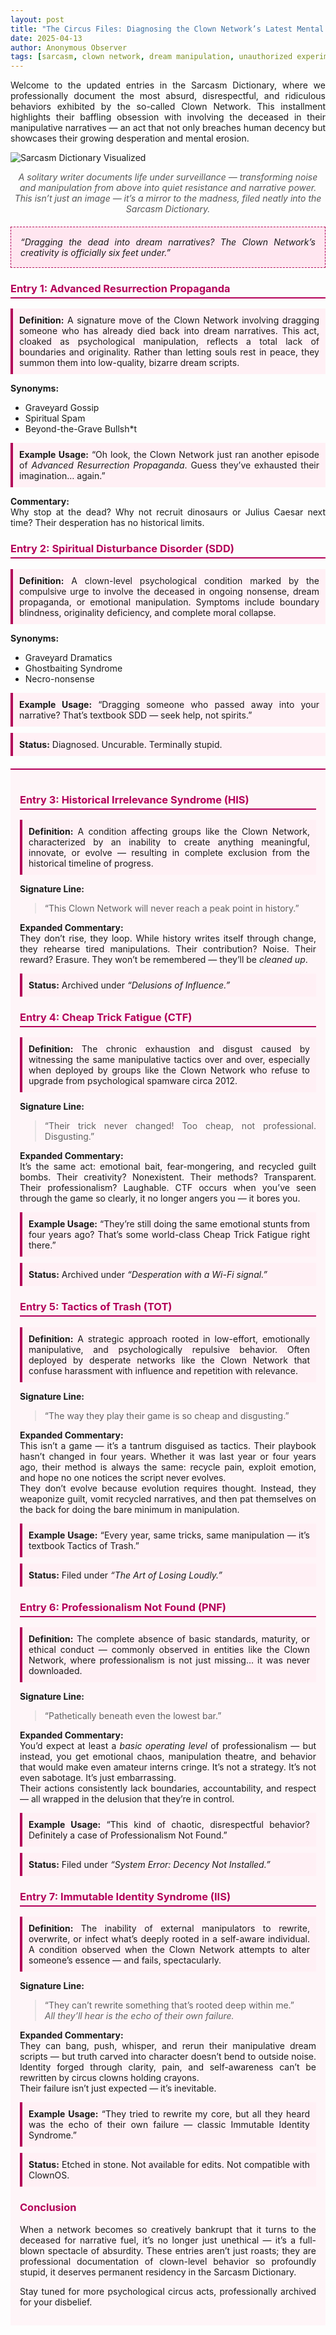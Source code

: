 ```yaml
---
layout: post
title: "The Circus Files: Diagnosing the Clown Network’s Latest Mental Marvels"
date: 2025-04-13
author: Anonymous Observer
tags: [sarcasm, clown network, dream manipulation, unauthorized experiments, psychological circus]
---
```


<div style="text-align: justify">

Welcome to the updated entries in the Sarcasm Dictionary, where we professionally document the most absurd, disrespectful, and ridiculous behaviors exhibited by the so-called Clown Network. This installment highlights their baffling obsession with involving the deceased in their manipulative narratives — an act that not only breaches human decency but showcases their growing desperation and mental erosion.

</div>

![Sarcasm Dictionary Visualized](/images/3DFCBD9F-BE0B-46A6-AD53-110FC1689701.png)  
<p style="text-align: center; font-style: italic; color: #555; margin-top: 5px;">
A solitary writer documents life under surveillance — transforming noise and manipulation from above into quiet resistance and narrative power.  
This isn’t just an image — it’s a mirror to the madness, filed neatly into the Sarcasm Dictionary.
</p>

<div style="background-color:#ffe6f0; border: 1px dashed #b30059; padding: 15px; font-style: italic; margin: 20px 0; text-align: justify;">
“Dragging the dead into dream narratives? The Clown Network’s creativity is officially six feet under.”
</div>

<h3 style="color:#b30059; border-bottom: 2px solid #b30059; padding-bottom: 4px;">Entry 1: Advanced Resurrection Propaganda</h3>

<div style="text-align: justify">

<div style="background-color:#fff0f5; border-left: 4px solid #b30059; padding: 10px; margin: 10px 0;">
<strong>Definition:</strong> A signature move of the Clown Network involving dragging someone who has already died back into dream narratives. This act, cloaked as psychological manipulation, reflects a total lack of boundaries and originality. Rather than letting souls rest in peace, they summon them into low-quality, bizarre dream scripts.
</div>

<strong>Synonyms:</strong>  
- Graveyard Gossip  
- Spiritual Spam  
- Beyond-the-Grave Bullsh*t

<div style="background-color:#fff0f5; border-left: 4px solid #b30059; padding: 10px; margin: 10px 0;">
<strong>Example Usage:</strong>  
“Oh look, the Clown Network just ran another episode of <em>Advanced Resurrection Propaganda</em>. Guess they’ve exhausted their imagination… again.”
</div>

<strong>Commentary:</strong>  
Why stop at the dead? Why not recruit dinosaurs or Julius Caesar next time? Their desperation has no historical limits.

</div>

<h3 style="color:#b30059; border-bottom: 2px solid #b30059; padding-bottom: 4px;">Entry 2: Spiritual Disturbance Disorder (SDD)</h3>

<div style="text-align: justify">

<div style="background-color:#fff0f5; border-left: 4px solid #b30059; padding: 10px; margin: 10px 0;">
<strong>Definition:</strong> A clown-level psychological condition marked by the compulsive urge to involve the deceased in ongoing nonsense, dream propaganda, or emotional manipulation. Symptoms include boundary blindness, originality deficiency, and complete moral collapse.
</div>

<strong>Synonyms:</strong>  
- Graveyard Dramatics  
- Ghostbaiting Syndrome  
- Necro-nonsense

<div style="background-color:#fff0f5; border-left: 4px solid #b30059; padding: 10px; margin: 10px 0;">
<strong>Example Usage:</strong>  
“Dragging someone who passed away into your narrative? That’s textbook SDD — seek help, not spirits.”
</div>

<div style="background-color:#fff0f5; border-left: 4px solid #b30059; padding: 10px; margin: 10px 0;">
<strong>Status:</strong> Diagnosed. Uncurable. Terminally stupid.
</div>

</div>

<div style="background-color:#fef5f8; border-top: 2px solid #b30059; padding: 15px; margin-top: 20px; text-align: justify;">

<h3 style="color:#b30059; border-bottom: 2px solid #b30059; padding-bottom: 4px;">Entry 3: Historical Irrelevance Syndrome (HIS)</h3>

<div style="text-align: justify">

<div style="background-color:#fff0f5; border-left: 4px solid #b30059; padding: 10px; margin: 10px 0;">
<strong>Definition:</strong> A condition affecting groups like the Clown Network, characterized by an inability to create anything meaningful, innovate, or evolve — resulting in complete exclusion from the historical timeline of progress.
</div>

<strong>Signature Line:</strong>  
> “This Clown Network will never reach a peak point in history.”

<strong>Expanded Commentary:</strong>  
They don’t rise, they loop. While history writes itself through change, they rehearse tired manipulations. Their contribution? Noise. Their reward? Erasure. They won’t be remembered — they’ll be <em>cleaned up</em>.

<div style="background-color:#fff0f5; border-left: 4px solid #b30059; padding: 10px; margin: 10px 0;">
<strong>Status:</strong> Archived under <em>“Delusions of Influence.”</em>
</div>

</div>



<h3 style="color:#b30059; border-bottom: 2px solid #b30059; padding-bottom: 4px;">Entry 4: Cheap Trick Fatigue (CTF)</h3>

<div style="text-align: justify">

<div style="background-color:#fff0f5; border-left: 4px solid #b30059; padding: 10px; margin: 10px 0;">
<strong>Definition:</strong> The chronic exhaustion and disgust caused by witnessing the same manipulative tactics over and over, especially when deployed by groups like the Clown Network who refuse to upgrade from psychological spamware circa 2012.
</div>

<strong>Signature Line:</strong>  
> “Their trick never changed! Too cheap, not professional. Disgusting.”

<strong>Expanded Commentary:</strong>  
It’s the same act: emotional bait, fear-mongering, and recycled guilt bombs. Their creativity? Nonexistent. Their methods? Transparent. Their professionalism? Laughable. CTF occurs when you’ve seen through the game so clearly, it no longer angers you — it bores you.

<div style="background-color:#fff0f5; border-left: 4px solid #b30059; padding: 10px; margin: 10px 0;">
<strong>Example Usage:</strong>  
“They’re still doing the same emotional stunts from four years ago? That’s some world-class Cheap Trick Fatigue right there.”
</div>


<div style="background-color:#fff0f5; border-left: 4px solid #b30059; padding: 10px; margin: 10px 0;">
<strong>Status:</strong> Archived under <em>“Desperation with a Wi-Fi signal.”</em>
</div>

</div>



<h3 style="color:#b30059; border-bottom: 2px solid #b30059; padding-bottom: 4px;">Entry 5: Tactics of Trash (TOT)</h3>

<div style="text-align: justify">

<div style="background-color:#fff0f5; border-left: 4px solid #b30059; padding: 10px; margin: 10px 0;">
<strong>Definition:</strong> A strategic approach rooted in low-effort, emotionally manipulative, and psychologically repulsive behavior. Often deployed by desperate networks like the Clown Network that confuse harassment with influence and repetition with relevance.
</div>

<strong>Signature Line:</strong>  
> “The way they play their game is so cheap and disgusting.”

<strong>Expanded Commentary:</strong>  
This isn’t a game — it’s a tantrum disguised as tactics. Their playbook hasn’t changed in four years. Whether it was last year or four years ago, their method is always the same: recycle pain, exploit emotion, and hope no one notices the script never evolves.  
They don’t evolve because evolution requires thought. Instead, they weaponize guilt, vomit recycled narratives, and then pat themselves on the back for doing the bare minimum in manipulation.

<div style="background-color:#fff0f5; border-left: 4px solid #b30059; padding: 10px; margin: 10px 0;">
<strong>Example Usage:</strong>  
“Every year, same tricks, same manipulation — it’s textbook Tactics of Trash.”
</div>


<div style="background-color:#fff0f5; border-left: 4px solid #b30059; padding: 10px; margin: 10px 0;">
<strong>Status:</strong> Filed under <em>“The Art of Losing Loudly.”</em>
</div>

</div>



<h3 style="color:#b30059; border-bottom: 2px solid #b30059; padding-bottom: 4px;">Entry 6: Professionalism Not Found (PNF)</h3>

<div style="text-align: justify">

<div style="background-color:#fff0f5; border-left: 4px solid #b30059; padding: 10px; margin: 10px 0;">
<strong>Definition:</strong> The complete absence of basic standards, maturity, or ethical conduct — commonly observed in entities like the Clown Network, where professionalism is not just missing… it was never downloaded.
</div>

<strong>Signature Line:</strong>  
> “Pathetically beneath even the lowest bar.”

<strong>Expanded Commentary:</strong>  
You’d expect at least a <em>basic operating level</em> of professionalism — but instead, you get emotional chaos, manipulation theatre, and behavior that would make even amateur interns cringe. It’s not a strategy. It’s not even sabotage. It’s just embarrassing.  
Their actions consistently lack boundaries, accountability, and respect — all wrapped in the delusion that they’re in control.

<div style="background-color:#fff0f5; border-left: 4px solid #b30059; padding: 10px; margin: 10px 0;">
<strong>Example Usage:</strong>  
“This kind of chaotic, disrespectful behavior? Definitely a case of Professionalism Not Found.”
</div>


<div style="background-color:#fff0f5; border-left: 4px solid #b30059; padding: 10px; margin: 10px 0;">
<strong>Status:</strong> Filed under <em>“System Error: Decency Not Installed.”</em>
</div>

</div>



<h3 style="color:#b30059; border-bottom: 2px solid #b30059; padding-bottom: 4px;">Entry 7: Immutable Identity Syndrome (IIS)</h3>

<div style="text-align: justify">

<div style="background-color:#fff0f5; border-left: 4px solid #b30059; padding: 10px; margin: 10px 0;">
<strong>Definition:</strong> The inability of external manipulators to rewrite, overwrite, or infect what’s deeply rooted in a self-aware individual. A condition observed when the Clown Network attempts to alter someone’s essence — and fails, spectacularly.
</div>

<strong>Signature Line:</strong>  
> “They can’t rewrite something that’s rooted deep within me.”  
> <em>All they’ll hear is the echo of their own failure.</em>

<strong>Expanded Commentary:</strong>  
They can bang, push, whisper, and rerun their manipulative dream scripts — but truth carved into character doesn’t bend to outside noise. Identity forged through clarity, pain, and self-awareness can’t be rewritten by circus clowns holding crayons.  
Their failure isn’t just expected — it’s inevitable.


<div style="background-color:#fff0f5; border-left: 4px solid #b30059; padding: 10px; margin: 10px 0;">
<strong>Example Usage:</strong>  
“They tried to rewrite my core, but all they heard was the echo of their own failure — classic Immutable Identity Syndrome.”
</div>


<div style="background-color:#fff0f5; border-left: 4px solid #b30059; padding: 10px; margin: 10px 0;">
<strong>Status:</strong> Etched in stone. Not available for edits. Not compatible with ClownOS.
</div>

</div>


<h3 style="color:#b30059;">Conclusion</h3>
<p>When a network becomes so creatively bankrupt that it turns to the deceased for narrative fuel, it’s no longer just unethical — it’s a full-blown spectacle of absurdity. These entries aren’t just roasts; they are professional documentation of clown-level behavior so profoundly stupid, it deserves permanent residency in the Sarcasm Dictionary.</p>

<p>Stay tuned for more psychological circus acts, professionally archived for your disbelief.</p>
</div>
